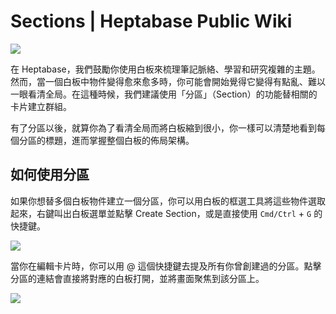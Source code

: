 # Sections | Heptabase Public Wiki
![](https://wiki.heptabase.com/assets/images/sections-Untitled-95c5e0dbb539579647e5626a83a3653c.png)

在 Heptabase，我們鼓勵你使用白板來梳理筆記脈絡、學習和研究複雜的主題。然而，當一個白板中物件變得愈來愈多時，你可能會開始覺得它變得有點亂、難以一眼看清全局。在這種時候，我們建議使用「分區」（Section）的功能替相關的卡片建立群組。

有了分區以後，就算你為了看清全局而將白板縮到很小，你一樣可以清楚地看到每個分區的標題，進而掌握整個白板的佈局架構。

如何使用分區[​](#如何使用分區 "Direct link to 如何使用分區")
------------------------------------------

如果你想替多個白板物件建立一個分區，你可以用白板的框選工具將這些物件選取起來，右鍵叫出白板選單並點擊 Create Section，或是直接使用 `Cmd/Ctrl` \+ `G` 的快捷鍵。

![](https://wiki.heptabase.com/assets/images/sections-Untitled%201-09ac47eb3a2a3e9443f861057d58acd8.png)

當你在編輯卡片時，你可以用 @ 這個快捷鍵去提及所有你曾創建過的分區。點擊分區的連結會直接將對應的白板打開，並將畫面聚焦到該分區上。

![](https://wiki.heptabase.com/assets/images/sections-Untitled%202-ae4ebf23954a758a2ef436332c72d6eb.png)